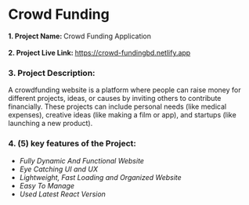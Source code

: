 # Crowd Funding

<b>1. Project Name: </b><span>Crowd Funding Application</span><br><br>
<b>2. Project Live Link: </b><span>https://crowd-fundingbd.netlify.app</span><br>
<h3>3. Project Description:</h3>
<p>A crowdfunding website is a platform where people can raise money for different projects, ideas, or causes by inviting others to contribute financially. These projects can include personal needs (like medical expenses), creative ideas (like making a film or app), and startups (like launching a new product).</p>
<h3>4. (5) key features of the Project:</h3>
<ul>
<li><i>Fully Dynamic And Functional Website</i></li>
<li><i>Eye Catching UI and UX</i></li>
<li><i>Lightweight, Fast Loading and Organized Website</i></li>
<li><i>Easy To Manage</i></li>
<li><i>Used Latest React Version</i></li>
</ul>